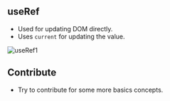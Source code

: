 ## useRef 
- Used for updating DOM directly.
- Uses `current` for updating the value. 

![useRef1](https://user-images.githubusercontent.com/68806440/232193792-a80100b9-c603-4d68-977c-1c08d1564464.png)
## Contribute 
- Try to contribute for some more basics concepts. 
